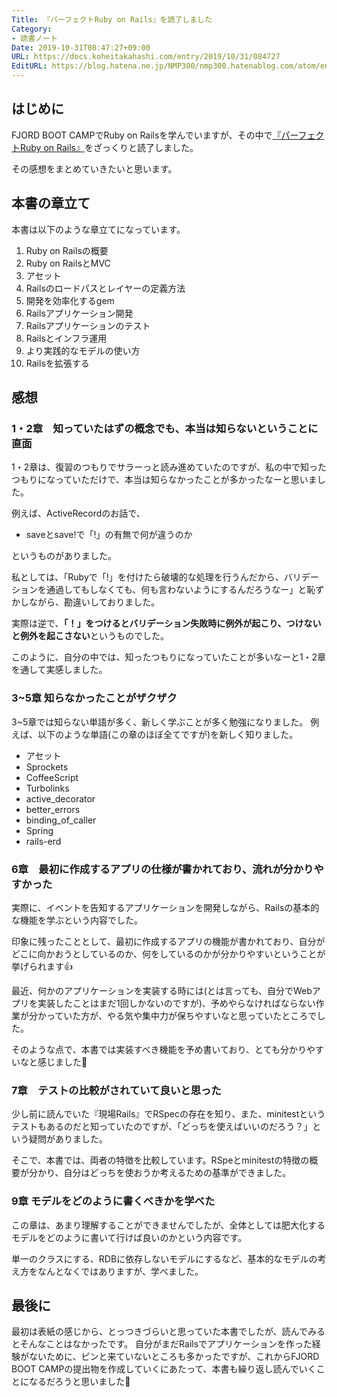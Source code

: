 ```yaml
---
Title: 『パーフェクトRuby on Rails』を読了しました
Category:
- 読書ノート
Date: 2019-10-31T08:47:27+09:00
URL: https://docs.koheitakahashi.com/entry/2019/10/31/084727
EditURL: https://blog.hatena.ne.jp/NMP300/nmp300.hatenablog.com/atom/entry/26006613458388653
---
```


## はじめに

FJORD BOOT CAMPでRuby on Railsを学んでいますが、その中で[『パーフェクトRuby on Rails』](https://www.amazon.co.jp/dp/B00P0UR1RU/ref=dp-kindle-redirect?_encoding=UTF8&btkr=1)をざっくりと読了しました。

その感想をまとめていきたいと思います。

## 本書の章立て

本書は以下のような章立てになっています。

  1. Ruby on Railsの概要
  2. Ruby on RailsとMVC
  3. アセット
  4. Railsのロードパスとレイヤーの定義方法
  5. 開発を効率化するgem
  6. Railsアプリケーション開発
  7. Railsアプリケーションのテスト
  8. Railsとインフラ運用
  9. より実践的なモデルの使い方
  10. Railsを拡張する

## 感想

### 1・2章　知っていたはずの概念でも、本当は知らないということに直面

1・2章は、復習のつもりでサラーっと読み進めていたのですが、私の中で知ったつもりになっていただけで、本当は知らなかったことが多かったなーと思いました。

例えば、ActiveRecordのお話で、

- saveとsave!で「!」の有無で何が違うのか

というものがありました。

私としては、「Rubyで「!」を付けたら破壊的な処理を行うんだから、バリデーションを通過してもしなくても、何も言わないようにするんだろうなー」と恥ずかしながら、勘違いしておりました。

実際は逆で、**「！」をつけるとバリデーション失敗時に例外が起こり、つけないと例外を起こさない**というものでした。

このように、自分の中では、知ったつもりになっていたことが多いなーと1・2章を通して実感しました。


### 3~5章 知らなかったことがザクザク

3~5章では知らない単語が多く、新しく学ぶことが多く勉強になりました。
例えば、以下のような単語(この章のほぼ全てですが)を新しく知りました。

- アセット
- Sprockets
- CoffeeScript
- Turbolinks
- active_decorator
- better_errors
- binding_of_caller
- Spring
- rails-erd

### 6章　最初に作成するアプリの仕様が書かれており、流れが分かりやすかった

実際に、イベントを告知するアプリケーションを開発しながら、Railsの基本的な機能を学ぶという内容でした。

印象に残ったこととして、最初に作成するアプリの機能が書かれており、自分がどこに向かおうとしているのか、何をしているのかが分かりやすいということが挙げられます👍

最近、何かのアプリケーションを実装する時には(とは言っても、自分でWebアプリを実装したことはまだ1回しかないのですが)、予めやらなければならない作業が分かっていた方が、やる気や集中力が保ちやすいなと思っていたところでした。

そのような点で、本書では実装すべき機能を予め書いており、とても分かりやすいなと感じました💪

### 7章　テストの比較がされていて良いと思った

少し前に読んでいた『現場Rails』でRSpecの存在を知り、また、minitestというテストもあるのだと知っていたのですが、「どっちを使えばいいのだろう？」という疑問がありました。

そこで、本書では、両者の特徴を比較しています。RSpeとminitestの特徴の概要が分かり、自分はどっちを使おうか考えるための基準ができました。

### 9章 モデルをどのように書くべきかを学べた

この章は、あまり理解することができませんでしたが、全体としては肥大化するモデルをどのように書いて行けば良いのかという内容です。

単一のクラスにする、RDBに依存しないモデルにするなど、基本的なモデルの考え方をなんとなくではありますが、学べました。

## 最後に

最初は表紙の感じから、とっつきづらいと思っていた本書でしたが、読んでみるとそんなことはなかったです。
自分がまだRailsでアプリケーションを作った経験がないために、ピンと来ていないところも多かったですが、これからFJORD BOOT CAMPの提出物を作成していくにあたって、本書も繰り返し読んでいくことになるだろうと思いました💪
